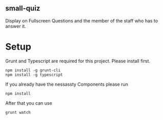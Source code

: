 small-quiz
----------

Display on Fullscreen Questions and the member of the staff who has to answer it.

Setup
=====

Grunt and Typescript are required for this project. Please install first.

```
npm install -g grunt-cli
npm install -g typescript
```

If you already have the nessassty Components please run
```
npm install
```

After that you can use 
```
grunt watch
```

